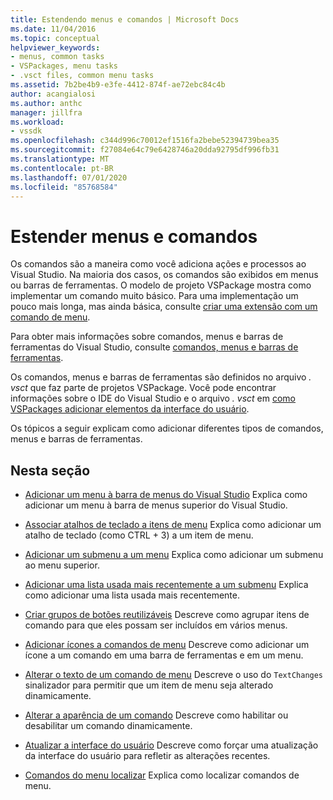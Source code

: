 ```yaml
---
title: Estendendo menus e comandos | Microsoft Docs
ms.date: 11/04/2016
ms.topic: conceptual
helpviewer_keywords:
- menus, common tasks
- VSPackages, menu tasks
- .vsct files, common menu tasks
ms.assetid: 7b2be4b9-e3fe-4412-874f-ae72ebc84c4b
author: acangialosi
ms.author: anthc
manager: jillfra
ms.workload:
- vssdk
ms.openlocfilehash: c344d996c70012ef1516fa2bebe52394739bea35
ms.sourcegitcommit: f27084e64c79e6428746a20dda92795df996fb31
ms.translationtype: MT
ms.contentlocale: pt-BR
ms.lasthandoff: 07/01/2020
ms.locfileid: "85768584"
---
```

# <a name="extend-menus-and-commands"></a>Estender menus e comandos
Os comandos são a maneira como você adiciona ações e processos ao Visual Studio. Na maioria dos casos, os comandos são exibidos em menus ou barras de ferramentas. O modelo de projeto VSPackage mostra como implementar um comando muito básico. Para uma implementação um pouco mais longa, mas ainda básica, consulte [criar uma extensão com um comando de menu](../extensibility/creating-an-extension-with-a-menu-command.md).

 Para obter mais informações sobre comandos, menus e barras de ferramentas do Visual Studio, consulte [comandos, menus e barras de ferramentas](../extensibility/internals/commands-menus-and-toolbars.md).

 Os comandos, menus e barras de ferramentas são definidos no arquivo *. vsct* que faz parte de projetos VSPackage. Você pode encontrar informações sobre o IDE do Visual Studio e o arquivo *. vsct* em [como VSPackages adicionar elementos da interface do usuário](../extensibility/internals/how-vspackages-add-user-interface-elements.md).

 Os tópicos a seguir explicam como adicionar diferentes tipos de comandos, menus e barras de ferramentas.

## <a name="in-this-section"></a>Nesta seção
- [Adicionar um menu à barra de menus do Visual Studio](../extensibility/adding-a-menu-to-the-visual-studio-menu-bar.md) Explica como adicionar um menu à barra de menus superior do Visual Studio.

- [Associar atalhos de teclado a itens de menu](../extensibility/binding-keyboard-shortcuts-to-menu-items.md) Explica como adicionar um atalho de teclado (como CTRL + 3) a um item de menu.

- [Adicionar um submenu a um menu](../extensibility/adding-a-submenu-to-a-menu.md) Explica como adicionar um submenu ao menu superior.

- [Adicionar uma lista usada mais recentemente a um submenu](../extensibility/adding-a-most-recently-used-list-to-a-submenu.md) Explica como adicionar uma lista usada mais recentemente.

- [Criar grupos de botões reutilizáveis](../extensibility/creating-reusable-groups-of-buttons.md) Descreve como agrupar itens de comando para que eles possam ser incluídos em vários menus.

- [Adicionar ícones a comandos de menu](../extensibility/adding-icons-to-menu-commands.md) Descreve como adicionar um ícone a um comando em uma barra de ferramentas e em um menu.

- [Alterar o texto de um comando de menu](../extensibility/changing-the-text-of-a-menu-command.md) Descreve o uso do `TextChanges` sinalizador para permitir que um item de menu seja alterado dinamicamente.

- [Alterar a aparência de um comando](../extensibility/changing-the-appearance-of-a-command.md) Descreve como habilitar ou desabilitar um comando dinamicamente.

- [Atualizar a interface do usuário](../extensibility/updating-the-user-interface.md) Descreve como forçar uma atualização da interface do usuário para refletir as alterações recentes.

- [Comandos do menu localizar](../extensibility/localizing-menu-commands.md) Explica como localizar comandos de menu.
